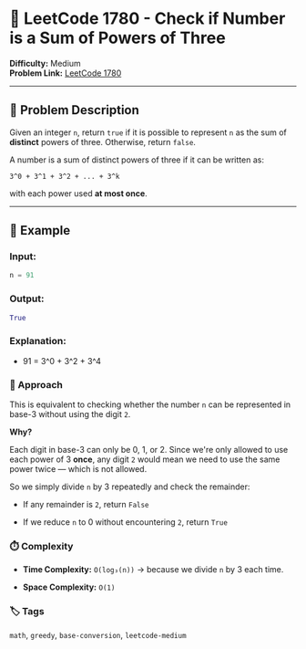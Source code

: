 # 🔢 LeetCode 1780 - Check if Number is a Sum of Powers of Three

**Difficulty:** Medium  
**Problem Link:** [LeetCode 1780](https://leetcode.com/problems/check-if-number-is-a-sum-of-powers-of-three)

---

## 📘 Problem Description

Given an integer `n`, return `true` if it is possible to represent `n` as the sum of **distinct** powers of three. Otherwise, return `false`.

A number is a sum of distinct powers of three if it can be written as:

`3^0 + 3^1 + 3^2 + ... + 3^k`

with each power used **at most once**.

---

## 🧪 Example

### Input:
```python
n = 91
```

### Output:
```python
True
```

### Explanation:

- 91 = 3^0 + 3^2 + 3^4

### 🚀 Approach

This is equivalent to checking whether the number `n` can be represented in base-3 without using the digit `2`.

**Why?**

Each digit in base-3 can only be 0, 1, or 2. Since we're only allowed to use each power of 3 **once**, any digit `2` would mean we need to use the same power twice — which is not allowed.

So we simply divide `n` by 3 repeatedly and check the remainder:

- If any remainder is `2`, return `False`

- If we reduce `n` to 0 without encountering `2`, return `True`

### ⏱️ Complexity

- **Time Complexity:** `O(log₃(n))` → because we divide `n` by 3 each time.

- **Space Complexity:** `O(1)`

### 🏷️ Tags

`math`, `greedy`, `base-conversion`, `leetcode-medium`
